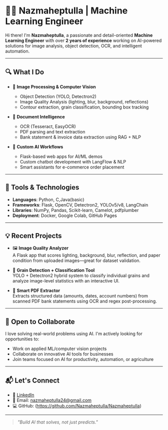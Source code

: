 # 👩‍💻 Nazmaheptulla | Machine Learning Engineer

Hi there! I'm **Nazmaheptulla**, a passionate and detail-oriented **Machine Learning Engineer** with over **2 years of experience** working on AI-powered solutions for image analysis, object detection, OCR, and intelligent automation.

---

## 🔍 What I Do

- 🎯 **Image Processing & Computer Vision**
  - Object Detection (YOLO, Detectron2)
  - Image Quality Analysis (lighting, blur, background, reflections)
  - Contour extraction, grain classification, bounding box tracking

- 📄 **Document Intelligence**
  - OCR (Tesseract, EasyOCR)
  - PDF parsing and text extraction
  - Bank statement & invoice data extraction using RAG + NLP

- 🧠 **Custom AI Workflows**
  - Flask-based web apps for AI/ML demos
  - Custom chatbot development with LangFlow & NLP
  - Smart assistants for e-commerce order placement

---

## 🧰 Tools & Technologies

- **Languages**: Python, C,Java(basic)
- **Frameworks**: Flask, OpenCV, Detectron2, YOLOv5/v8, LangChain
- **Libraries**: NumPy, Pandas, Scikit-learn, Camelot, pdfplumber
- **Deployment**: Docker, Google Colab, GitHub Pages

---

## 💡 Recent Projects

- 🖼️ **Image Quality Analyzer**  
  A Flask app that scores lighting, background, blur, reflection, and paper condition from uploaded images—great for dataset validation.

- 🌾 **Grain Detection + Classification Tool**  
  YOLO + Detectron2 hybrid system to classify individual grains and analyze image-level statistics with an interactive UI.

- 🧾 **Smart PDF Extractor**  
  Extracts structured data (amounts, dates, account numbers) from scanned PDF bank statements using OCR and regex post-processing.

---

## 🚀 Open to Collaborate

I love solving real-world problems using AI. I'm actively looking for opportunities to:

- Work on applied ML/computer vision projects
- Collaborate on innovative AI tools for businesses
- Join teams focused on AI for productivity, automation, or agriculture

---

## 📬 Let's Connect

- 🔗 [LinkedIn](www.linkedin.com/in/nazmaheptulla-t-689a5622b)
- 💌 Email: nazmaheptulla24@gmail.com
- 💻 GitHub: (https://github.com/Nazmaheptulla/Nazmaheptulla)

---

> _"Build AI that solves, not just predicts."_  

